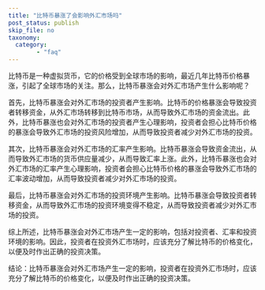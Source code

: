 ```yaml
---
title: "比特币暴涨了会影响外汇市场吗"
post_status: publish
skip_file: no
taxonomy:
  category:
        - "faq"
---
```


比特币是一种虚拟货币，它的价格受到全球市场的影响，最近几年比特币价格暴涨，引起了全球市场的关注。那么，比特币暴涨会对外汇市场产生什么影响呢？

首先，比特币暴涨会对外汇市场的投资者产生影响。比特币的价格暴涨会导致投资者转移资金，从外汇市场转移到比特币市场，从而导致外汇市场的资金流出。此外，比特币暴涨也会对外汇市场的投资者产生心理影响，投资者会担心比特币价格的暴涨会导致外汇市场的投资风险增加，从而导致投资者减少对外汇市场的投资。

其次，比特币暴涨会对外汇市场的汇率产生影响。比特币暴涨会导致资金流出，从而导致外汇市场的货币供应量减少，从而导致汇率上涨。此外，比特币暴涨也会对外汇市场的汇率产生心理影响，投资者会担心比特币价格的暴涨会导致外汇市场的汇率波动增加，从而导致投资者减少对外汇市场的投资。

最后，比特币暴涨会对外汇市场的投资环境产生影响。比特币暴涨会导致投资者转移资金，从而导致外汇市场的投资环境变得不稳定，从而导致投资者减少对外汇市场的投资。

综上所述，比特币暴涨会对外汇市场产生一定的影响，包括对投资者、汇率和投资环境的影响。因此，投资者在投资外汇市场时，应该充分了解比特币的价格变化，以便及时作出正确的投资决策。

结论：比特币暴涨会对外汇市场产生一定的影响，投资者在投资外汇市场时，应该充分了解比特币的价格变化，以便及时作出正确的投资决策。
